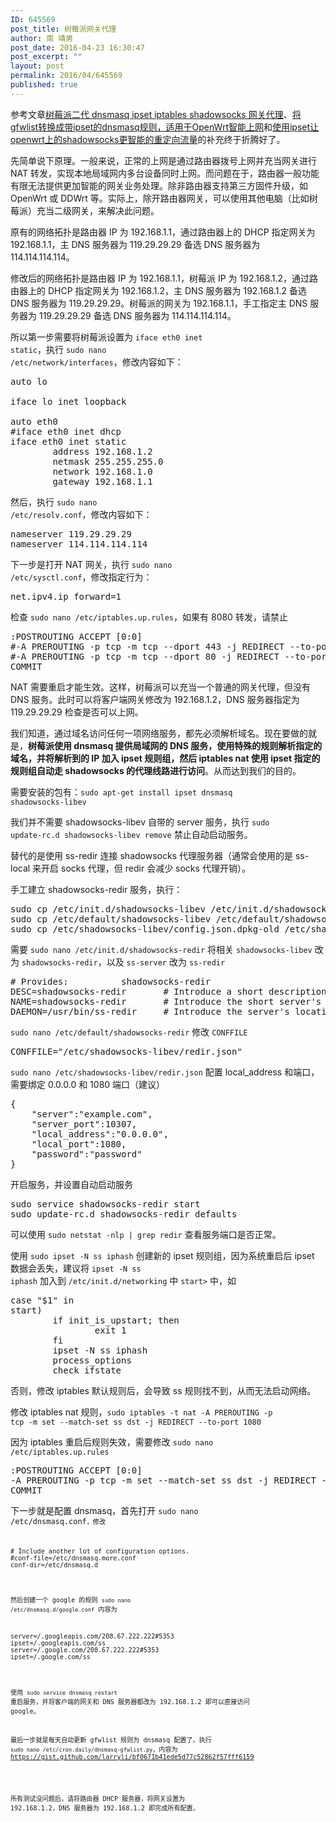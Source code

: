 ```yaml
---
ID: 645569
post_title: 树莓派网关代理
author: 南 靖男
post_date: 2016-04-23 16:30:47
post_excerpt: ""
layout: post
permalink: 2016/04/645569
published: true
---
```

参考文章<a href="https://github.com/alwaystest/Blog/issues/2" target="_blank">树莓派二代 dnsmasq ipset iptables shadowsocks 网关代理</a>、<a href="https://gist.github.com/lanceliao/85cd3fcf1303dba2498c" target="_blank">将gfwlist转换成带ipset的dnsmasq规则，适用于OpenWrt智能上网</a>和<a href="http://aenes.com/post/740.html" target="_blank">使用ipset让openwrt上的shadowsocks更智能的重定向流量</a>的补充终于折腾好了。

先简单说下原理。一般来说，正常的上网是通过路由器拨号上网并充当网关进行 NAT 转发，实现本地局域网内多台设备同时上网。而问题在于，路由器一般功能有限无法提供更加智能的网关业务处理。除非路由器支持第三方固件升级，如 OpenWrt 或 DDWrt 等。实际上，除开路由器网关，可以使用其他电脑（比如树莓派）充当二级网关，来解决此问题。

原有的网络拓扑是路由器 IP 为 192.168.1.1，通过路由器上的 DHCP 指定网关为 192.168.1.1，主 DNS 服务器为 119.29.29.29 备选 DNS 服务器为 114.114.114.114。

修改后的网络拓扑是路由器 IP 为 192.168.1.1，树莓派 IP 为 192.168.1.2，通过路由器上的 DHCP 指定网关为 192.168.1.2，主 DNS 服务器为 192.168.1.2 备选 DNS 服务器为 119.29.29.29。树莓派的网关为 192.168.1.1，手工指定主 DNS 服务器为 119.29.29.29 备选 DNS 服务器为 114.114.114.114。

所以第一步需要将树莓派设置为 <code>iface eth0 inet static</code>，执行 <code>sudo nano /etc/network/interfaces</code>，修改内容如下：
<pre>auto lo

iface lo inet loopback

auto eth0
#iface eth0 inet dhcp
iface eth0 inet static
        address 192.168.1.2
        netmask 255.255.255.0
        network 192.168.1.0
        gateway 192.168.1.1
</pre>

然后，执行 <code>sudo nano /etc/resolv.conf</code>，修改内容如下：
<pre>nameserver 119.29.29.29
nameserver 114.114.114.114
</pre>

下一步是打开 NAT 网关，执行 <code>sudo nano /etc/sysctl.conf</code>，修改指定行为：
<pre>net.ipv4.ip_forward=1
</pre>

检查 <code>sudo nano /etc/iptables.up.rules</code>，如果有 8080 转发，请禁止
<pre>:POSTROUTING ACCEPT [0:0]
#-A PREROUTING -p tcp -m tcp --dport 443 -j REDIRECT --to-ports 8081
#-A PREROUTING -p tcp -m tcp --dport 80 -j REDIRECT --to-ports 8080
COMMIT
</pre>

NAT 需要重启才能生效。这样，树莓派可以充当一个普通的网关代理，但没有 DNS 服务。此时可以将客户端网关修改为 192.168.1.2，DNS 服务器指定为 119.29.29.29 检查是否可以上网。

我们知道，通过域名访问任何一项网络服务，都先必须解析域名。现在要做的就是，<strong>树莓派使用 dnsmasq 提供局域网的 DNS 服务，使用特殊的规则解析指定的域名，并将解析到的 IP 加入 ipset 规则组，然后 iptables nat 使用 ipset 指定的规则组自动走 shadowsocks 的代理线路进行访问</strong>。从而达到我们的目的。

需要安装的包有：<code>sudo apt-get install ipset dnsmasq shadowsocks-libev</code>

我们并不需要 shadowsocks-libev 自带的 server 服务，执行 <code>sudo update-rc.d shadowsocks-libev remove</code> 禁止自动启动服务。

替代的是使用 ss-redir 连接 shadowsocks 代理服务器（通常会使用的是 ss-local 来开启 socks 代理，但 redir 会减少 socks 代理开销）。

手工建立 shadowsocks-redir 服务，执行：
<pre>sudo cp /etc/init.d/shadowsocks-libev /etc/init.d/shadowsocks-redir
sudo cp /etc/default/shadowsocks-libev /etc/default/shadowsocks-redir
sudo cp /etc/shadowsocks-libev/config.json.dpkg-old /etc/shadowsocks-libev/redir.json
</pre>

需要 <code>sudo nano /etc/init.d/shadowsocks-redir</code> 将相关 <code>shadowsocks-libev</code> 改为 <code>shadowsocks-redir</code>，以及 <code>ss-server</code> 改为 <code>ss-redir</code>
<pre># Provides:          shadowsocks-redir
DESC=shadowsocks-redir       # Introduce a short description here
NAME=shadowsocks-redir       # Introduce the short server's name here
DAEMON=/usr/bin/ss-redir     # Introduce the server's location here
</pre>

<code>sudo nano /etc/default/shadowsocks-redir</code> 修改 <code>CONFFILE</code>
<pre>CONFFILE="/etc/shadowsocks-libev/redir.json"
</pre>

<code>sudo nano /etc/shadowsocks-libev/redir.json</code> 配置 local_address 和端口，需要绑定 0.0.0.0 和 1080 端口（建议）
<pre>{
    "server":"example.com",
    "server_port":10307,
    "local_address":"0.0.0.0",
    "local_port":1080,
    "password":"password"
}
</pre>

开启服务，并设置自动启动服务
<pre>sudo service shadowsocks-redir start 
sudo update-rc.d shadowsocks-redir defaults
</pre>

可以使用 <code>sudo netstat -nlp | grep redir</code> 查看服务端口是否正常。

使用 <code>sudo ipset -N ss iphash</code> 创建新的 ipset 规则组，因为系统重启后 ipset 数据会丢失，建议将 <code>ipset -N ss iphash</code> 加入到 <code>/etc/init.d/networking</code> 中 <code>start></code> 中，如
<pre>case "$1" in
start)
        if init_is_upstart; then
                exit 1
        fi
        ipset -N ss iphash
        process_options
        check_ifstate
</pre>

否则，修改 iptables 默认规则后，会导致 ss 规则找不到，从而无法启动网络。

修改 iptables nat 规则，<code>sudo iptables -t nat -A PREROUTING -p tcp -m set --match-set ss dst -j REDIRECT --to-port 1080</code>

因为 iptables 重启后规则失效，需要修改 <code>sudo nano /etc/iptables.up.rules</code>
<pre>:POSTROUTING ACCEPT [0:0]
-A PREROUTING -p tcp -m set --match-set ss dst -j REDIRECT --to-port 1080
COMMIT
</pre>

下一步就是配置 dnsmasq，首先打开 <code>sudo nano /etc/dnsmasq.conf<code>，修改
<pre># Include another lot of configuration options.
#conf-file=/etc/dnsmasq.more.conf
conf-dir=/etc/dnsmasq.d
</pre>

然后创建一个 google 的规则 <code>sudo nano /etc/dnsmasq.d/google.conf</code> 内容为
<pre>server=/.googleapis.com/208.67.222.222#5353
ipset=/.googleapis.com/ss
server=/.google.com/208.67.222.222#5353
ipset=/.google.com/ss
</pre>

使用 <code>sudo service dnsmasq restart</code> 重启服务，并将客户端的网关和 DNS 服务器都改为 192.168.1.2    即可以直接访问 google。

最后一步就是每天自动更新 gfwlist 规则为 dnsmasq 配置了。执行 <code>sudo nano /etc/cron.daily/dnsmasq-gfwlist.py</code>，内容为 <a href="https://gist.github.com/larryli/bf0671b41ede5d77c52862f57fff6159">https://gist.github.com/larryli/bf0671b41ede5d77c52862f57fff6159</a>
<script src="https://gist.github.com/larryli/bf0671b41ede5d77c52862f57fff6159.js"></script>

所有测试没问题后，请将路由器 DHCP 服务器，将网关设置为 192.168.1.2，DNS 服务器为 192.168.1.2 即完成所有配置。